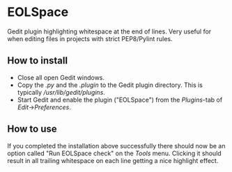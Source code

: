 EOLSpace
========

Gedit plugin highlighting whitespace at the end of lines. Very useful for when editing files in projects with strict PEP8/Pylint rules.


How to install
--------------
- Close all open Gedit windows.
- Copy the *.py* and the *.plugin* to the Gedit plugin directory. This is typically */usr/lib/gedit/plugins*.
- Start Gedit and enable the plugin ("EOLSpace") from the *Plugins*-tab of *Edit*->*Preferences*.

How to use
----------
If you completed the installation above successfully there should now be an option called "Run EOLSpace check" on the *Tools* menu. Clicking it should result in all trailing whitespace on each line getting a nice highlight effect.
